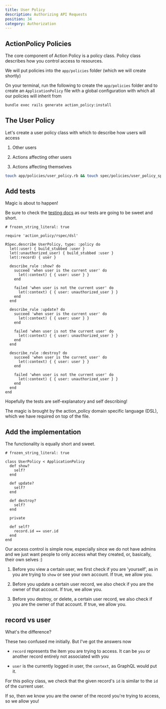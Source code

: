```yaml
---
title: User Policy
description: Authorizing API Requests
position: 34
category: Authorization
---
```


## ActionPolicy Policies

The core component of Action Policy is a policy class. Policy class describes how you control access to resources.

We will put policies into the `app/policies` folder (which we will create shortly)

On your terminal, run the following to create the `app/policies` folder and to create an `ApplicationPolicy` file with a global configuration with which all our policies will inherit from

```bash
bundle exec rails generate action_policy:install
```

## The User Policy

Let's create a user policy class with which to describe how users will access

1. Other users

2. Actions affecting other users

3. Actions affecting themselves

```bash
touch app/policies/user_policy.rb && touch spec/policies/user_policy_spec.rb
```

## Add tests

Magic is about to happen!

Be sure to check the [testing docs](https://actionpolicy.evilmartians.io/#/testing) as our tests are going to be sweet and short.

```ruby[spec/policies/user_policy_spec.rb]
# frozen_string_literal: true

require 'action_policy/rspec/dsl'

RSpec.describe UserPolicy, type: :policy do
  let(:user) { build_stubbed :user }
  let(:unauthorized_user) { build_stubbed :user }
  let(:record) { user }

  describe_rule :show? do
    succeed 'when user is the current user' do
      let(:context) { { user: user } }
    end

    failed 'when user is not the current user' do
      let(:context) { { user: unauthorized_user } }
    end
  end

  describe_rule :update? do
    succeed 'when user is the current user' do
      let(:context) { { user: user } }
    end

    failed 'when user is not the current user' do
      let(:context) { { user: unauthorized_user } }
    end
  end

  describe_rule :destroy? do
    succeed 'when user is the current user' do
      let(:context) { { user: user } }
    end

    failed 'when user is not the current user' do
      let(:context) { { user: unauthorized_user } }
    end
  end
end
```

Hopefully the tests are self-explanatory and self describing!

The magic is brought by the action_policy domain specific language (DSL), which we have required on top of the file.

## Add the implementation

The functionality is equally short and sweet.

```ruby[app/policies/user_policy.rb]
# frozen_string_literal: true

class UserPolicy < ApplicationPolicy
  def show?
    self?
  end

  def update?
    self?
  end

  def destroy?
    self?
  end

  private

  def self?
    record.id == user.id
  end
end
```

Our access control is simple now, especially since we do not have admins and we just want people to only access what they created, or, basically, their own selves :)

1. Before you view a certain user, we first check if you are 'yourself', as in you are trying to `show` or see your own account. If true, we allow you.

2. Before you update a certain user record, we also check if you are the owner of that account. If true, we allow you.

3. Before you destroy, or delete, a certain user record, we also check if you are the owner of that account. If true, we allow you.

## record vs user

What's the difference?

These two confused me initially. But I've got the answers now

- `record` represents the item you are trying to access. It can be `you` or another record entirely not associated with you

- `user` is the currently logged in user, the `context`, as GraphQL would put it.

For this policy class, we check that the given record's `id` is similar to the `id` of the current user.

If so, then we know you are the owner of the record you're trying to access, so we allow you!
